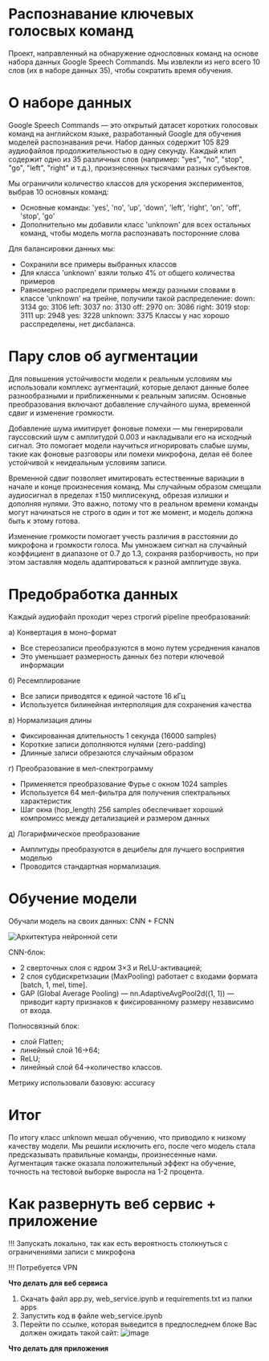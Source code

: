 # Распознавание ключевых голосвых команд
Проект, направленный на обнаружение однословных команд на основе набора данных Google Speech Commands. Мы извлекли из него всего 10 слов (их в наборе данных 35), чтобы сократить время обучения.

# О наборе данных
Google Speech Commands — это открытый датасет коротких голосовых команд на английском языке, разработанный Google для обучения моделей распознавания речи. Набор данных содержит 105 829 аудиофайлов продолжительностью в одну секунду. Каждый клип содержит одно из 35 различных слов (например: "yes", "no", "stop", "go", "left", "right" и т.д.), произнесенных тысячами разных субъектов.  

Мы ограничили количество классов для ускорения экспериментов, выбрав 10 основных команд:
- Основные команды: 'yes', 'no', 'up', 'down', 'left', 'right', 'on', 'off', 'stop', 'go'
- Дополнительно мы добавили класс 'unknown' для всех остальных команд, чтобы модель могла распознавать посторонние слова

Для балансировки данных мы:
- Сохранили все примеры выбранных классов
- Для класса 'unknown' взяли только 4% от общего количества примеров 
- Равномерно распредели примеры между разными словами в классе 'unknown'
на трейне, получили такой распределение:
down: 3134
go: 3106
left: 3037
no: 3130
off: 2970
on: 3086
right: 3019
stop: 3111
up: 2948
yes: 3228
unknown: 3375
Классы у нас хорошо расспределены, нет дисбаланса.

# Пару слов об аугментации
Для повышения устойчивости модели к реальным условиям мы использовали комплекс аугментаций, которые делают данные более разнообразными и приближенными к реальным записям. Основные преобразования включают добавление случайного шума, временной сдвиг и изменение громкости.  

Добавление шума имитирует фоновые помехи — мы генерировали гауссовский шум с амплитудой 0.003 и накладывали его на исходный сигнал. Это помогает модели научиться игнорировать слабые шумы, такие как фоновые разговоры или помехи микрофона, делая её более устойчивой к неидеальным условиям записи.  

Временной сдвиг позволяет имитировать естественные вариации в начале и конце произнесения команд. Мы случайным образом смещали аудиосигнал в пределах ±150 миллисекунд, обрезая излишки и дополняя нулями. Это важно, потому что в реальном времени команды могут начинаться не строго в один и тот же момент, и модель должна быть к этому готова.  

Изменение громкости помогает учесть различия в расстоянии до микрофона и громкости голоса. Мы умножаем сигнал на случайный коэффициент в диапазоне от 0.7 до 1.3, сохраняя разборчивость, но при этом заставляя модель адаптироваться к разной амплитуде звука.  

# Предобработка данных
Каждый аудиофайл проходит через строгий pipeline преобразований:

а) Конвертация в моно-формат
   - Все стереозаписи преобразуются в моно путем усреднения каналов
   - Это уменьшает размерность данных без потери ключевой информации

б) Ресемплирование
   - Все записи приводятся к единой частоте 16 кГц
   - Используется билинейная интерполяция для сохранения качества

в) Нормализация длины
   - Фиксированная длительность 1 секунда (16000 samples)
   - Короткие записи дополняются нулями (zero-padding)
   - Длинные записи обрезаются случайным образом

г) Преобразование в мел-спектрограмму
   - Применяется преобразование Фурье с окном 1024 samples
   - Используется 64 мел-фильтра для получения спектральных характеристик
   - Шаг окна (hop_length) 256 samples обеспечивает хороший компромисс между детализацией и размером данных

д) Логарифмическое преобразование
   - Амплитуды преобразуются в децибелы для лучшего восприятия моделью
   - Проводится стандартная нормализация.

# Обучение модели

Обучали модель на своих данных: CNN + FCNN

![Архитектура нейронной сети](https://github.com/user-attachments/assets/9faa415a-b731-49b4-a3e3-b8967a07c62f)

CNN-блок:
- 2 сверточных слоя с ядром 3×3 и ReLU-активацией; 
- 2 слоя субдискретизации (MaxPooling) работает с входами формата [batch, 1, mel, time].
- GAP (Global Average Pooling) — nn.AdaptiveAvgPool2d((1, 1)) — приводит карту признаков к фиксированному размеру независимо от входа.

Полносвязный блок:
- слой Flatten;
- линейный слой 16→64;
- ReLU;
- линейный слой 64→количество классов.

Метрику использовали базовую: accuracy

# Итог
По итогу класс unknown мешал обучению, что приводило к низкому качеству модели. Мы решили исключить его, после чего модель стала предсказывать правильные команды, произнесенные нами. Аугментация также оказала положительный эффект на обучение, точность на тестовой выборке выросла на 1-2 процента.

# Как развернуть веб сервис + приложение

 !!! Запускать локально, так как есть вероятность столкнуться с ограничениями записи с микрофона
 
 !!! Потребуется VPN

**Что делать для веб сервиса**

 1) Скачать файл app.py, web_service.ipynb и requirements.txt из папки apps
 2) Запустить код в файле web_service.ipynb
 3) Перейти по ссылке, которая выведится в предпоследнем блоке
Вас должен ожидать такой сайт:
![image](https://github.com/user-attachments/assets/32d186aa-1a5b-4810-a206-03f105a92274)

**Что делать для приложения**




